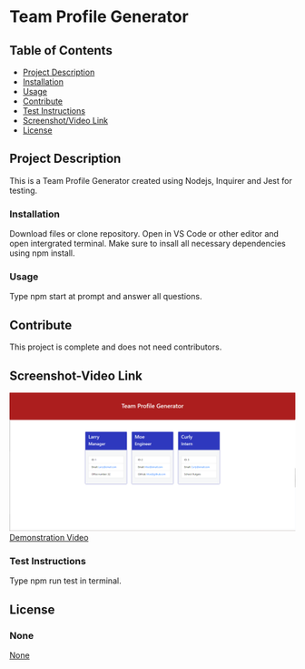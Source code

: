 # Team Profile Generator
  

## Table of Contents
*   [Project Description](#project-description)
*   [Installation](#installation)
*   [Usage](#usage)
*   [Contribute](#contribute)
*   [Test Instructions](#test-instructions)
*   [Screenshot/Video Link](#screenshot-video-link)
*   [License](#license)


  ## Project Description
  This is a Team Profile Generator created using Nodejs, Inquirer and Jest for testing.
  ### Installation
  Download files or clone repository. Open in VS Code or other editor and open intergrated terminal. Make sure to insall all necessary dependencies using npm install.
  ### Usage
  Type npm start at prompt and answer all questions.
  ## Contribute
  This project is complete and does not need contributors.
  ## Screenshot-Video Link
  ![Team Profile Generator](./assets/images/Team_Profile_Generator.png)
  [Demonstration Video](https://drive.google.com/file/d/1XlvOZvtEdfZF3Z4x2dX_NtFKLuhfvzm1/view?usp=sharing)
  ### Test Instructions
  Type npm run test in terminal.
  ## License
  ### None
  [None](https://choosealicense.com/licenses/None)